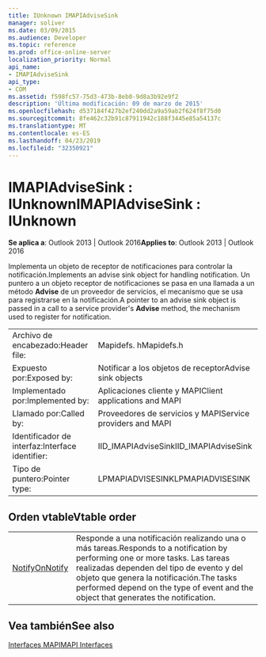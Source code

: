 ```yaml
---
title: IUnknown IMAPIAdviseSink
manager: soliver
ms.date: 03/09/2015
ms.audience: Developer
ms.topic: reference
ms.prod: office-online-server
localization_priority: Normal
api_name:
- IMAPIAdviseSink
api_type:
- COM
ms.assetid: f598fc57-75d3-473b-8eb0-9d8a3b92e9f2
description: 'Última modificación: 09 de marzo de 2015'
ms.openlocfilehash: d537184f427b2ef240dd2a9a59ab2f624f8f75d0
ms.sourcegitcommit: 8fe462c32b91c87911942c188f3445e85a54137c
ms.translationtype: MT
ms.contentlocale: es-ES
ms.lasthandoff: 04/23/2019
ms.locfileid: "32350921"
---
```

# <a name="imapiadvisesink--iunknown"></a><span data-ttu-id="ff4a5-103">IMAPIAdviseSink : IUnknown</span><span class="sxs-lookup"><span data-stu-id="ff4a5-103">IMAPIAdviseSink : IUnknown</span></span>

  
  
<span data-ttu-id="ff4a5-104">**Se aplica a**: Outlook 2013 | Outlook 2016</span><span class="sxs-lookup"><span data-stu-id="ff4a5-104">**Applies to**: Outlook 2013 | Outlook 2016</span></span> 
  
<span data-ttu-id="ff4a5-105">Implementa un objeto de receptor de notificaciones para controlar la notificación.</span><span class="sxs-lookup"><span data-stu-id="ff4a5-105">Implements an advise sink object for handling notification.</span></span> <span data-ttu-id="ff4a5-106">Un puntero a un objeto receptor de notificaciones se pasa en una llamada a un método **Advise** de un proveedor de servicios, el mecanismo que se usa para registrarse en la notificación.</span><span class="sxs-lookup"><span data-stu-id="ff4a5-106">A pointer to an advise sink object is passed in a call to a service provider's **Advise** method, the mechanism used to register for notification.</span></span> 
  
|||
|:-----|:-----|
|<span data-ttu-id="ff4a5-107">Archivo de encabezado:</span><span class="sxs-lookup"><span data-stu-id="ff4a5-107">Header file:</span></span>  <br/> |<span data-ttu-id="ff4a5-108">Mapidefs. h</span><span class="sxs-lookup"><span data-stu-id="ff4a5-108">Mapidefs.h</span></span>  <br/> |
|<span data-ttu-id="ff4a5-109">Expuesto por:</span><span class="sxs-lookup"><span data-stu-id="ff4a5-109">Exposed by:</span></span>  <br/> |<span data-ttu-id="ff4a5-110">Notificar a los objetos de receptor</span><span class="sxs-lookup"><span data-stu-id="ff4a5-110">Advise sink objects</span></span>  <br/> |
|<span data-ttu-id="ff4a5-111">Implementado por:</span><span class="sxs-lookup"><span data-stu-id="ff4a5-111">Implemented by:</span></span>  <br/> |<span data-ttu-id="ff4a5-112">Aplicaciones cliente y MAPI</span><span class="sxs-lookup"><span data-stu-id="ff4a5-112">Client applications and MAPI</span></span>  <br/> |
|<span data-ttu-id="ff4a5-113">Llamado por:</span><span class="sxs-lookup"><span data-stu-id="ff4a5-113">Called by:</span></span>  <br/> |<span data-ttu-id="ff4a5-114">Proveedores de servicios y MAPI</span><span class="sxs-lookup"><span data-stu-id="ff4a5-114">Service providers and MAPI</span></span>  <br/> |
|<span data-ttu-id="ff4a5-115">Identificador de interfaz:</span><span class="sxs-lookup"><span data-stu-id="ff4a5-115">Interface identifier:</span></span>  <br/> |<span data-ttu-id="ff4a5-116">IID_IMAPIAdviseSink</span><span class="sxs-lookup"><span data-stu-id="ff4a5-116">IID_IMAPIAdviseSink</span></span>  <br/> |
|<span data-ttu-id="ff4a5-117">Tipo de puntero:</span><span class="sxs-lookup"><span data-stu-id="ff4a5-117">Pointer type:</span></span>  <br/> |<span data-ttu-id="ff4a5-118">LPMAPIADVISESINK</span><span class="sxs-lookup"><span data-stu-id="ff4a5-118">LPMAPIADVISESINK</span></span>  <br/> |
   
## <a name="vtable-order"></a><span data-ttu-id="ff4a5-119">Orden vtable</span><span class="sxs-lookup"><span data-stu-id="ff4a5-119">Vtable order</span></span>

|||
|:-----|:-----|
|[<span data-ttu-id="ff4a5-120">Notify</span><span class="sxs-lookup"><span data-stu-id="ff4a5-120">OnNotify</span></span>](imapiadvisesink-onnotify.md) <br/> |<span data-ttu-id="ff4a5-121">Responde a una notificación realizando una o más tareas.</span><span class="sxs-lookup"><span data-stu-id="ff4a5-121">Responds to a notification by performing one or more tasks.</span></span> <span data-ttu-id="ff4a5-122">Las tareas realizadas dependen del tipo de evento y del objeto que genera la notificación.</span><span class="sxs-lookup"><span data-stu-id="ff4a5-122">The tasks performed depend on the type of event and the object that generates the notification.</span></span>  <br/> |
   
## <a name="see-also"></a><span data-ttu-id="ff4a5-123">Vea también</span><span class="sxs-lookup"><span data-stu-id="ff4a5-123">See also</span></span>



[<span data-ttu-id="ff4a5-124">Interfaces MAPI</span><span class="sxs-lookup"><span data-stu-id="ff4a5-124">MAPI Interfaces</span></span>](mapi-interfaces.md)

